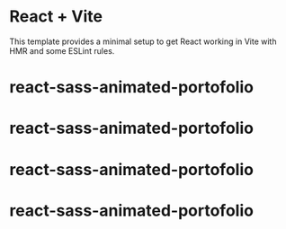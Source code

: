 # React + Vite

This template provides a minimal setup to get React working in Vite with HMR and some ESLint rules.

# react-sass-animated-portofolio
# react-sass-animated-portofolio
# react-sass-animated-portofolio
# react-sass-animated-portofolio
